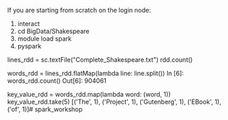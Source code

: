 If you are starting from scratch on the login node:
1) interact 
2) cd BigData/Shakespeare 
3) module load spark 
4) pyspark

<!-- Don't have to do the following
from pyspark import SparkConf, SparkContext
conf = SparkConf().setMaster("local").setAppName("Test_App") 
sc = SparkContext(conf = conf) -->

lines_rdd = sc.textFile("Complete_Shakespeare.txt")
rdd.count()

words_rdd = lines_rdd.flatMap(lambda line: line.split())
In [6]: words_rdd.count()
Out[6]: 904061

key_value_rdd = words_rdd.map(lambda word: (word, 1))
key_value_rdd.take(5)
[('The', 1), ('Project', 1), ('Gutenberg', 1), ('EBook', 1), ('of', 1)]# spark_workshop
